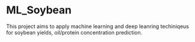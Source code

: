 # ML_Soybean
This project aims to apply machine learning and deep leanring techiniqeus for soybean yields, oil/protein concentration prediction. 
